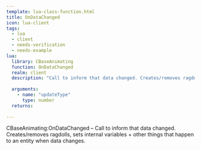 ```yaml
---
template: lua-class-function.html
title: OnDataChanged
icon: lua-client
tags:
  - lua
  - client
  - needs-verification
  - needs-example
lua:
  library: CBaseAnimating
  function: OnDataChanged
  realm: client
  description: "Call to inform that data changed. Creates/removes ragdolls, sets internal variables + other things that happen to an entity when data changes."
  
  arguments:
    - name: "updateType"
      type: number
  returns:
    
---
```


<div class="lua__search__keywords">
CBaseAnimating:OnDataChanged &#x2013; Call to inform that data changed. Creates/removes ragdolls, sets internal variables + other things that happen to an entity when data changes.
</div>
